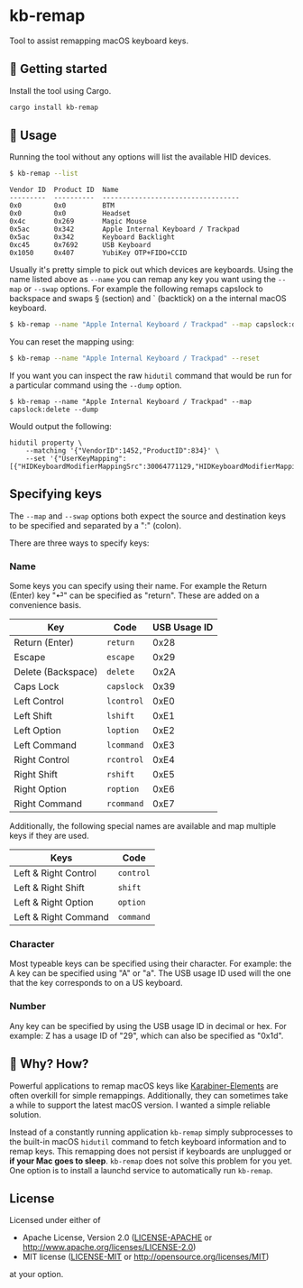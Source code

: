 # kb-remap

Tool to assist remapping macOS keyboard keys.

## 🚀 Getting started

Install the tool using Cargo.

```sh
cargo install kb-remap
```

## 🤸 Usage

Running the tool without any options will list the available HID devices.
```sh
$ kb-remap --list
```
```text
Vendor ID  Product ID  Name
---------  ----------  ----------------------------------
0x0        0x0         BTM
0x0        0x0         Headset
0x4c       0x269       Magic Mouse
0x5ac      0x342       Apple Internal Keyboard / Trackpad
0x5ac      0x342       Keyboard Backlight
0xc45      0x7692      USB Keyboard
0x1050     0x407       YubiKey OTP+FIDO+CCID
```

Usually it's pretty simple to pick out which devices are keyboards. Using the
name listed above as `--name` you can remap any key you want using the `--map`
or `--swap` options. For example the following remaps capslock to backspace and
swaps § (section) and ` (backtick) on a the internal macOS keyboard.
```sh
$ kb-remap --name "Apple Internal Keyboard / Trackpad" --map capslock:delete --swap '0x64:`'
```

You can reset the mapping using:
```sh
$ kb-remap --name "Apple Internal Keyboard / Trackpad" --reset
```

If you want you can inspect the raw `hidutil` command that would be run for
a particular command using the `--dump` option.
```
$ kb-remap --name "Apple Internal Keyboard / Trackpad" --map capslock:delete --dump
```

Would output the following:
```
hidutil property \
    --matching '{"VendorID":1452,"ProductID":834}' \
    --set '{"UserKeyMapping":[{"HIDKeyboardModifierMappingSrc":30064771129,"HIDKeyboardModifierMappingDst":30064771114}]}'
```

## Specifying keys

The `--map` and `--swap` options both expect the source and destination keys to
be specified and separated by a ":" (colon).

There are three ways to specify keys:

### Name

Some keys you can specify using their name. For example the Return (Enter) key
"⏎" can be specified as "return". These are added on a convenience basis.

| Key                | Code       | USB Usage ID |
| ------------------ | ---------- | ------------ |
| Return (Enter)     | `return`   | 0x28         |
| Escape             | `escape`   | 0x29         |
| Delete (Backspace) | `delete`   | 0x2A         |
| Caps Lock          | `capslock` | 0x39         |
| Left Control       | `lcontrol` | 0xE0         |
| Left Shift         | `lshift`   | 0xE1         |
| Left Option        | `loption`  | 0xE2         |
| Left Command       | `lcommand` | 0xE3         |
| Right Control      | `rcontrol` | 0xE4         |
| Right Shift        | `rshift`   | 0xE5         |
| Right Option       | `roption`  | 0xE6         |
| Right Command      | `rcommand` | 0xE7         |

Additionally, the following special names are available and map multiple keys
if they are used.

| Keys                 | Code      |
| -------------------- | --------- |
| Left & Right Control | `control` |
| Left & Right Shift   | `shift`   |
| Left & Right Option  | `option`  |
| Left & Right Command | `command` |

### Character

Most typeable keys can be specified using their character. For example: the A
key can be specified using "A" or "a". The USB usage ID used will the one that
the key corresponds to on a US keyboard.

### Number

Any key can be specified by using the USB usage ID in decimal or hex. For
example: Z has a usage ID of "29", which can also be specified as "0x1d".

## 🤔 Why? How?

Powerful applications to remap macOS keys like [Karabiner-Elements] are often
overkill for simple remappings. Additionally, they can sometimes take a while to
support the latest macOS version. I wanted a simple reliable solution.

Instead of a constantly running application `kb-remap` simply subprocesses to
the built-in macOS  `hidutil` command to fetch keyboard information and to remap
keys. This remapping does not persist if keyboards are unplugged or **if your
Mac goes to sleep**. `kb-remap` does not solve this problem for you yet. One
option is to install a launchd service to automatically run `kb-remap`.

[Karabiner-Elements]: https://github.com/pqrs-org/Karabiner-Elements

## License

Licensed under either of

- Apache License, Version 2.0 ([LICENSE-APACHE](LICENSE-APACHE) or
  http://www.apache.org/licenses/LICENSE-2.0)
- MIT license ([LICENSE-MIT](LICENSE-MIT) or http://opensource.org/licenses/MIT)

at your option.
